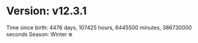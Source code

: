 # Version: v12.3.1
Time since birth: 4476 days, 107425 hours, 6445500 minutes, 386730000 seconds
Season: Winter ❄️
